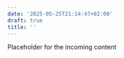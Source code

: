 ```yaml
---
date: '2025-05-25T21:14:47+02:00'
draft: true
title: ''
---
```


Placeholder for the incoming content